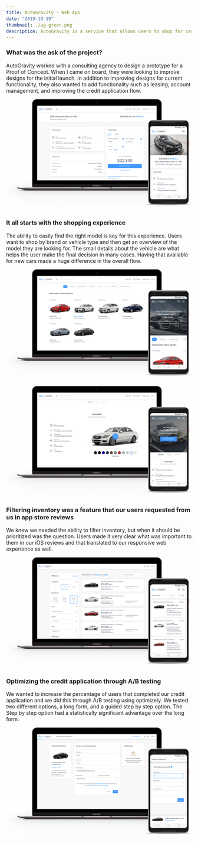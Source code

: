 ```yaml
---
title: AutoGravity - Web App 
date: "2019-10-19"
thumbnail: ./ag-green.png
description: AutoGravity is a service that allows users to shop for cars and get their financing all from their smartphone.
---
```


### What was the ask of the project?

AutoGravity worked with a consulting agency to design a prototype for a Proof of Concept. When I came on board, they were looking to improve designs for the initial launch. In addition to improving designs for current functionality, they also wanted to add functionality such as leasing, account management, and improving the credit application flow.


<div class="kg-card kg-image-card kg-width-full">

![Don't stop](./details.png)
</div>

### It all starts with the shopping experience
The ability to easily find the right model is key for this experience. Users want to shop by brand or vehicle type and then get an overview of the model they are looking for. The small details about the vehicle are what helps the user make the final decision in many cases. Having that available for new cars made a huge difference in the overall flow.

<div class="kg-card kg-image-card kg-width-full">

![Don't stop](./landing-1.png)
</div>

<div class="kg-card kg-image-card kg-width-full">

![Don't stop](./model-landing.png)
</div>

### Filtering inventory was a feature that our users requested from us in app store reviews
We knew we needed the ability to filter inventory, but when it should be prioritized was the question. Users made it very clear what was important to them in our iOS reviews and that translated to our responsive web experience as well.

<div class="kg-card kg-image-card kg-width-full">

![Don't stop](./inventory-1.png)
</div>

### Optimizing the credit application through A/B testing
We wanted to increase the percentage of users that completed our credit application and we did this through A/B testing using optimizely. We tested two different options, a long form, and a guided step by step option. The Step by step option had a statistically significant advantage over the long form. 

<div class="kg-card kg-image-card kg-width-full">

![Don't stop](./credit.png)
</div>



